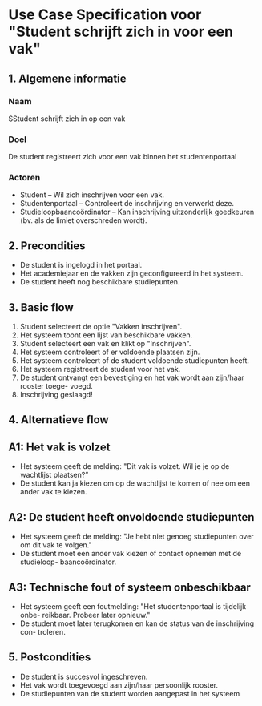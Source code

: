 # Use Case Specification voor "Student schrijft zich in voor een vak"

## 1. Algemene informatie

### Naam

SStudent schrijft zich in op een vak

### Doel

De student registreert zich voor een vak binnen het studentenportaal

### Actoren

- Student – Wil zich inschrijven voor een vak.
- Studentenportaal – Controleert de inschrijving en verwerkt deze.
- Studieloopbaancoördinator – Kan inschrijving uitzonderlijk goedkeuren (bv. als de
  limiet overschreden wordt).

## 2. Precondities

- De student is ingelogd in het portaal.
- Het academiejaar en de vakken zijn geconfigureerd in het systeem.
- De student heeft nog beschikbare studiepunten.

## 3. Basic flow

1. Student selecteert de optie "Vakken inschrijven".
2. Het systeem toont een lijst van beschikbare vakken.
3. Student selecteert een vak en klikt op "Inschrijven".
4. Het systeem controleert of er voldoende plaatsen zijn.
5. Het systeem controleert of de student voldoende studiepunten heeft.
6. Het systeem registreert de student voor het vak.
7. De student ontvangt een bevestiging en het vak wordt aan zijn/haar rooster toege-
   voegd.
8. Inschrijving geslaagd!

## 4. Alternatieve flow

## A1: Het vak is volzet

- Het systeem geeft de melding: "Dit vak is volzet. Wil je je op de wachtlijst
  plaatsen?”
- De student kan ja kiezen om op de wachtlijst te komen of nee om een ander
  vak te kiezen.

## A2: De student heeft onvoldoende studiepunten

- Het systeem geeft de melding: "Je hebt niet genoeg studiepunten over om dit
  vak te volgen."
- De student moet een ander vak kiezen of contact opnemen met de studieloop-
  baancoördinator.

## A3: Technische fout of systeem onbeschikbaar

- Het systeem geeft een foutmelding: "Het studentenportaal is tijdelijk onbe-
  reikbaar. Probeer later opnieuw."
- De student moet later terugkomen en kan de status van de inschrijving con-
  troleren.

## 5. Postcondities

- De student is succesvol ingeschreven.
- Het vak wordt toegevoegd aan zijn/haar persoonlijk rooster.
- De studiepunten van de student worden aangepast in het systeem
